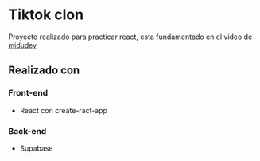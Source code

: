 # Tiktok clon

Proyecto realizado para practicar react, esta fundamentado en el video de [midudev](https://www.youtube.com/watch?v=cf4UnP7B-vo&t=4518s&ab_channel=midudev)

## Realizado con
### Front-end
- React con create-ract-app
### Back-end
- Supabase


